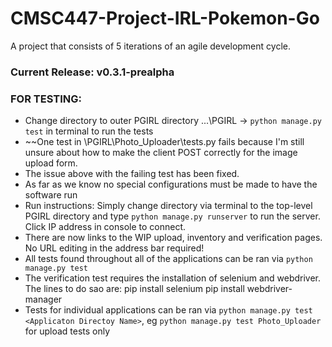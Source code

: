 # CMSC447-Project-IRL-Pokemon-Go
A project that consists of 5 iterations of an agile development cycle. 

### Current Release: v0.3.1-prealpha 

### FOR TESTING:
* Change directory to outer PGIRL directory ...\PGIRL -> `python manage.py test` in terminal to run the tests
* ~~One test in \PGIRL\Photo_Uploader\tests.py fails because I'm still unsure about how to make the client POST correctly for the image upload form.
* The issue above with the failing test has been fixed. 
* As far as we know no special configurations must be made to have the software run
* Run instructions: Simply change directory via terminal to the top-level PGIRL directory and type `python manage.py runserver` to run the server. Click IP address in console to connect.
* There are now links to the WIP upload, inventory and verification pages. No URL editing in the address bar required! 
* All tests found throughout all of the applications can be ran via `python manage.py test`
* The verification test requires the installation of selenium and webdriver. The lines to do sao are: 
    pip install selenium
    pip install webdriver-manager
* Tests for individual applications can be ran via `python manage.py test <Applicaton Directoy Name>`, eg `python manage.py test Photo_Uploader` for upload tests only

